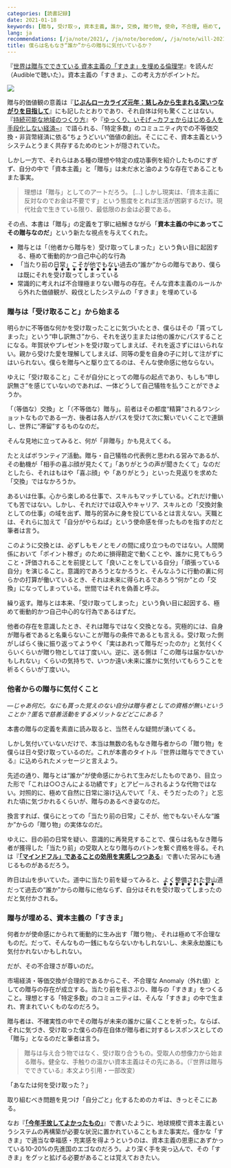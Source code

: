 ```yaml
---
categories: [読書記録]
date: 2021-01-18
keywords: [贈与, 受け取っ, 資本主義, 誰か, 交換, 贈り物, 使命, 不合理, 極めて, 僕ら]
lang: ja
recommendations: [/ja/note/2021/, /ja/note/boredom/, /ja/note/will-202102/]
title: 僕らは名もなき“誰か”からの贈与に気付いているか？
---
```


『[世界は贈与でできている 資本主義の「すきま」を埋める倫理学](https://amzn.to/3nRLHMP)』を読んだ（Audibleで聴いた）。資本主義の「すきま」、この考え方がポイントだ。

<a href="https://www.amazon.co.jp/dp/B085NJC1HD/ref=as_li_ss_il?_encoding=UTF8&btkr=1&linkCode=li2&tag=takuti-22&linkId=f72871b46b6f6488ed45fe140b0ab534&language=ja_JP" target="_blank"><img border="0" src="//ws-fe.amazon-adsystem.com/widgets/q?_encoding=UTF8&ASIN=B085NJC1HD&Format=_SL160_&ID=AsinImage&MarketPlace=JP&ServiceVersion=20070822&WS=1&tag=takuti-22&language=ja_JP" ></a><img src="https://ir-jp.amazon-adsystem.com/e/ir?t=takuti-22&language=ja_JP&l=li2&o=9&a=B085NJC1HD" width="1" height="1" border="0" alt="" style="border:none !important; margin:0px !important;" />

贈与的価値観の意義は『**[じぶんローカライズ元年：慈しみから生まれる深いつながりを目指して](/ja/note/2021/)**』にも記したとおりであり、それ自体は何も驚くことはない。『[持続可能な地域のつくり方](https://amzn.to/35pR4wp)』や『[ゆっくり、いそげ ~カフェからはじめる人を手段化しない経済~](https://amzn.to/3brl4fo)』で語られる、「特定多数」のコミュニティ内での不等価交換・非貨幣経済に依る“ちょうどいい”価値の創出。そこにこそ、資本主義というシステムとうまく共存するためのヒントが隠されていた。

しかし一方で、それらはある種の理想や特定の成功事例を紹介したものにすぎず、自分の中で「資本主義」と「贈与」は未だ水と油のような存在であることもまた事実。

> 理想は「贈与」としてのアートだろう。 [...] しかし現実は、「資本主義に反対なのでお金は不要です」という態度をとれば生活が困窮するだけ。現代社会で生きている限り、最低限のお金は必要である。

その点、本書は「贈与」の定義を丁寧に紐解きながら「**資本主義の中にあってこその贈与なのだ**」という新たな視点を与えてくれた。

- 贈与とは「（他者から贈与を）受け取ってしまった」という負い目に起因する、極めて衝動的かつ自己中心的な行為
- 「当たり前の日常」こそが他でもない過去の“誰か”からの贈与であり、僕らは既にそれを<ruby><rb>受け取ってしまっている</rb><rp>（</rp><rt>&#x25CF;&#x25CF;&#x25CF;&#x25CF;&#x25CF;&#x25CF;&#x25CF;&#x25CF;&#x25CF;&#x25CF;&#x25CF;</rt><rp>）</rp></ruby>
- 常識的に考えれば不合理極まりない贈与の存在。そんな資本主義のルールから外れた価値観が、殺伐としたシステムの「すきま」を埋めている

### 贈与は「受け取ること」から始まる

明らかに不等価な何かを受け取ったことに気づいたとき、僕らはその「貰ってしまった」という“申し訳無さ”から、それを送り主または他の誰かにパスすることになる。年賀状やプレゼントを受け取ってしまえば、それを返さずにはいられない。親から受けた愛を理解してしまえば、同等の愛を自身の子に対して注がずにはいられない。僕らを贈与へと駆り立てるのは、そんな使命感に他ならない。

ゆえに「受け取ること」こそが自分にとっての贈与の起点であり、もしも“申し訳無さ”を感じていないのであれば、一体どうして自己犠牲を払うことができようか。

「（等価な）交換」と「（不等価な）贈与」。前者はその都度“精算”されるワンショットなものである一方、後者は各人がパスを受けて次に繋いでいくことで連鎖し、世界に“滞留”するものなのだ。

そんな見地に立ってみると、何が「非贈与」かも見えてくる。

たとえばボランティア活動。贈与・自己犠牲の代表例と思われる営みであるが、その動機が「相手の喜ぶ顔が見たくて」「ありがとうの声が聞きたくて」なのだとしたら、それはもはや「喜ぶ顔」や「ありがとう」といった見返りを求めた「交換」ではなかろうか。

あるいは仕事。心から楽しめる仕事で、スキルもマッチしている。どれだけ働いても苦ではない。しかし、それだけでは収入やキャリア、スキルとの「交換対象としての仕事」の域を出ず、贈与的営みに身を投じているとは言えない。天職とは、それらに加えて「自分がやらねば」という使命感を伴ったものを指すのだと筆者は言う。

このように交換とは、必ずしもモノとモノの間に成り立つものではない。人間関係において「ポイント稼ぎ」のために損得勘定で動くことや、誰かに見てもらうこと・評価されることを前提として「良いことをしている自分」「頑張っている自分」を演じること。意識的であろうとなかろうと、そんなふうに行動の裏に何らかの打算が働いているとき、それは未来に得られるであろう“何か”との「交換」になってしまっている。世間ではそれを偽善と呼ぶ。

繰り返す。贈与とは本来、「受け取ってしまった」という負い目に起因する、極めて衝動的かつ自己中心的な行為であるはずだ。

他者の存在を意識したとき、それは贈与ではなく交換となる。究極的には、自身が贈与者であると名乗らないことが贈与の条件であるとも言える。受け取った側がしばらく後に振り返ってようやく「実はあれって贈与だったのか」と気付くくらいくらいが贈り物としては丁度いい。逆に、送る側は「この贈与は届かないかもしれない」くらいの気持ちで、いつか遠い未来に誰かに気付いてもらうことを祈るくらいが丁度いい。

### 他者からの贈与に気付くこと

*&mdash;じゃあ何だ。なにも貰った覚えのない自分は贈与者としての資格が無いということか？匿名で慈善活動をするメリットなどどこにある？*

本書の贈与の定義を素直に読み取ると、当然そんな疑問が湧いてくる。

しかし気付いていないだけで、本当は無数の名もなき贈与者からの「贈り物」を僕らは日々受け取っているのだ。これが本書のタイトル『世界は贈与でできている』に込められたメッセージと言えよう。

先述の通り、贈与とは“誰か”が使命感にかられて生みだしたものであり、目立った形で「これは○○さんによる功績です」とアピールされるような代物ではない。対照的に、極めて自然に日常に溶け込んでいて「え、そうだったの？」と忘れた頃に気づかれるくらいが、贈与のあるべき姿なのだ。

換言すれば、僕らにとっての「当たり前の日常」こそが、他でもないそんな“誰か”からの「贈り物」の実体なのだ。

ゆえに、目の前の日常を疑い、意識的に再発見することで、僕らは名もなき贈与者が獲得した「当たり前」の受取人となり贈与のバトンを繋ぐ資格を得る。それは『**[「マインドフル」であることの効用を実感しつつある](/ja/note/be-mindful/)**』で書いた営みにも通じるものがあるだろう。

昨日は山を歩いていた。道中に当たり前を疑ってみると、よく整備された登山道だって過去の“誰か”からの贈与に他ならず、自分はそれを<ruby><rb>受け取ってしまった</rb><rp>（</rp><rt>&#x25CF;&#x25CF;&#x25CF;&#x25CF;&#x25CF;&#x25CF;&#x25CF;&#x25CF;&#x25CF;</rt><rp>）</rp></ruby>のだと気付かされる。

### 贈与が埋める、資本主義の「すきま」

何者かが使命感にかられて衝動的に生み出す「贈り物」、それは極めて不合理なものだ。だって、そんなもの一銭にもならないかもしれないし、未来永劫誰にも気付かれないかもしれない。

だが、その不合理さが尊いのだ。

市場経済・等価交換が合理的であるからこそ、不合理な Anomaly（外れ値）としての贈与の存在が成立する。当たり前を揺さぶり、贈与の「すきま」をつくること。理想とする「特定多数」のコミュニティは、そんな「すきま」の中で生まれ、育まれていくものなのだろう。

贈与者は、不確実性の中でその贈与が未来の誰かに届くことを祈った。ならば、それに気づき、受け取った僕らの存在自体が贈与者に対するレスポンスとしての「贈与」となるのだと筆者は言う。

> 贈与は与え合う物ではなく、受け取り合うもの。受取人の想像力から始まる贈与。健全な、手触りの温かい資本主義はその先にある。（『世界は贈与でできている』本文より引用・一部改変）

「あなたは何を受け取った？」

取り組むべき問題を見つけ「自分ごと」化するためのカギは、きっとそこにある。

なお『**[「今年手放してよかったもの」](/ja/note/capitalism-in-anthropocene/)**』で書いたように、地球規模で資本主義というシステムの再構築が必要な状況に置かれていることもまた事実だ。僅かな「すきま」で適当な幸福感・充実感を得ようというのは、資本主義の恩恵にあずかっている10-20%の先進国のエゴなのだろう。より深く手を突っ込んで、その「すきま」をグッと拡げる必要があることは覚えておきたい。